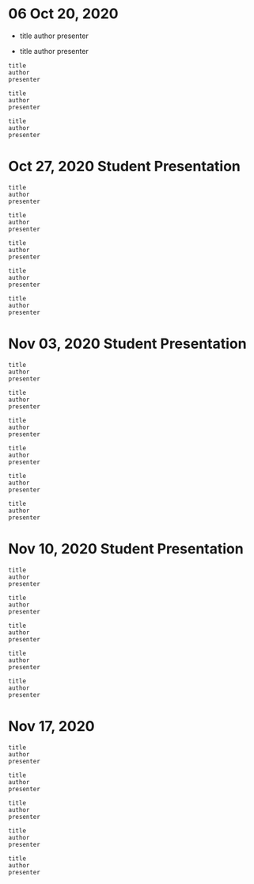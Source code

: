 # 06	Oct 20, 2020	
 *  title
    author
    presenter
    
 *   title
    author
    presenter
    
    title
    author
    presenter
    
    title
    author
    presenter
    
    title
    author
    presenter    
    
#	Oct 27, 2020	Student Presentation			
    title
    author
    presenter
    
    title
    author
    presenter
    
    title
    author
    presenter
    
    title
    author
    presenter
    
    title
    author
    presenter

#	Nov 03, 2020	Student Presentation	
    title
    author
    presenter
    
    title
    author
    presenter
    
    title
    author
    presenter
    
    title
    author
    presenter
    
    title
    author
    presenter
    
    title
    author
    presenter    
    
#	Nov 10, 2020	Student Presentation		
    title
    author
    presenter
    
    title
    author
    presenter
    
    title
    author
    presenter
    
    title
    author
    presenter
    
    title
    author
    presenter
    
#	Nov 17, 2020
    title
    author
    presenter
    
    title
    author
    presenter
    
    title
    author
    presenter
    
    title
    author
    presenter
    
    title
    author
    presenter    
